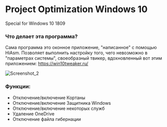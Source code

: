 # Project Optimization Windows 10
Special for Windows 10 1809

### Что делает эта программа?
Сама программа это оконное приложение, "написанное" с помощью HiAsm. Позволяет выполнить настройку того, чего невозможно в "параметрах системы", своеобразный твикер,
вдохновленный вот этим приложением: https://win10tweaker.ru/

![Screenshot_2](https://user-images.githubusercontent.com/38760591/121739808-d04dcf00-cb04-11eb-8051-1325d924187a.png)

### Функции:
- Отключение/включение Кортаны
- Отключение/включение Защитника Windows
- Отключение/включение некоторых служб
- Удаление OneDrive
- Отключение файла гибернации
